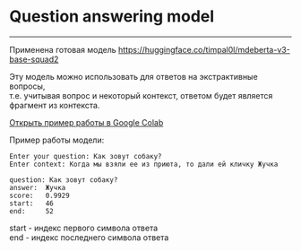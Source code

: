 # Question answering model
---

Применена готовая модель https://huggingface.co/timpal0l/mdeberta-v3-base-squad2

Эту модель можно использовать для ответов на экстрактивные вопросы,\
т.е. учитывая вопрос и некоторый контекст, ответом будет является фрагмент из контекста.

[Открыть пример работы в Google Colab](https://colab.research.google.com/github/nocsland/program_engineering/blob/master/PW1/question_answerer_model.ipynb)

Пример работы модели:

    Enter your question: Как зовут собаку?
    Enter context: Когда мы взяли ее из приюта, то дали ей кличку Жучка

    question: Как зовут собаку?
    answer:  Жучка
    score:   0.9929
    start:   46
    end:     52
start - индекс первого символа ответа\
end - индекс последнего символа ответа